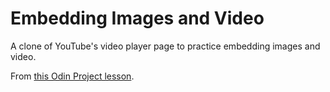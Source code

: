 # Embedding Images and Video

A clone of YouTube's video player page to practice embedding images and video.

From [this Odin Project lesson](https://www.theodinproject.com/paths/full-stack-javascript/courses/html-and-css/lessons/embedding-images-and-video).